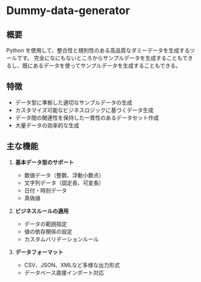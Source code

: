 # Dummy-data-generator

## 概要
Python を使用して、整合性と規則性のある高品質なダミーデータを生成するツールです。
完全になにもないところからサンプルデータを生成することもできるし、既にあるデータを使ってサンプルデータを生成することもできる。


## 特徴
- データ型に準拠した適切なサンプルデータの生成
- カスタマイズ可能なビジネスロジックに基づくデータ生成
- データ間の関連性を保持した一貫性のあるデータセット作成
- 大量データの効率的な生成

## 主な機能
1. **基本データ型のサポート**
   - 数値データ（整数、浮動小数点）
   - 文字列データ（固定長、可変長）
   - 日付・時刻データ
   - 真偽値

2. **ビジネスルールの適用**
   - データの範囲指定
   - 値の依存関係の設定
   - カスタムバリデーションルール

3. **データフォーマット**
   - CSV、JSON、XMLなど多様な出力形式
   - データベース直接インポート対応